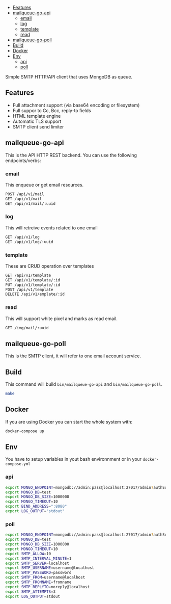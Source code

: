 <!-- TOC -->

- [Features](#features)
- [mailqueue-go-api](#mailqueue-go-api)
    - [email](#email)
    - [log](#log)
    - [template](#template)
    - [read](#read)
- [mailqueue-go-poll](#mailqueue-go-poll)
- [Build](#build)
- [Docker](#docker)
- [Env](#env)
    - [api](#api)
    - [poll](#poll)

<!-- /TOC -->

Simple SMTP HTTP/API client that uses MongoDB as queue.

## Features

- Full attachment support (via base64 encoding or filesystem)
- Full suppor to Cc, Bcc, reply-to fields
- HTML template engine
- Automatic TLS support
- SMTP client send limiter

## mailqueue-go-api

This is the API HTTP REST backend. You can use the following endpoints/verbs:

### email

This enqueue or get email resources.

```bash
POST /api/v1/mail
GET /api/v1/mail
GET /api/v1/mail/:uuid
```

### log

This will retreive events related to one email

```bash
GET /api/v1/log
GET /api/v1/log/:uuid
```

### template

These are CRUD operation over templates

```bash
GET /api/v1/template
GET /api/v1/template/:id
PUT /api/v1/template/:id
POST /api/v1/template
DELETE /api/v1/emplate/:id
```

### read

This will support white pixel and marks as read email.

```bash
GET /img/mail/:uuid
```

## mailqueue-go-poll

This is the SMTP client, it will refer to one email account service.

## Build

This command will build `bin/mailqueue-go-api` and `bin/mailqueue-go-poll`.

```bash
make
```

## Docker

If you are using Docker you can start the whole system with:

```bash
docker-compose up
```

## Env

You have to setup variables in yout bash environnment or in your `docker-compose.yml`

### api

```bash
export MONGO_ENDPOINT=mongodb://admin:pass@localhost:27017/admin?authSource=admin
export MONGO_DB=test
export MONGO_DB_SIZE=1000000
export MONGO_TIMEOUT=10
export BIND_ADDRESS=":8080"
export LOG_OUTPUT="stdout"
```

### poll

```bash
export MONGO_ENDPOINT=mongodb://admin:pass@localhost:27017/admin?authSource=admin
export MONGO_DB=test
export MONGO_DB_SIZE=1000000
export MONGO_TIMEOUT=10
export SMTP_ALLOW=10
export SMTP_INTERVAL_MINUTE=1
export SMTP_SERVER=localhost
export SMTP_USERNAME=username@localhost
export SMTP_PASSWORD=password
export SMTP_FROM=username@localhost
export SMTP_FROMNAME=fromname
export SMTP_REPLYTO=noreply@localhost
export SMTP_ATTEMPTS=3
export LOG_OUTPUT=stdout
```
